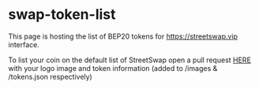 # swap-token-list

This page is hosting the list of BEP20 tokens for https://streetswap.vip interface.

To list your coin on the default list of StreetSwap open a pull request [HERE](https://github.com/thugs-defi/swap-token-list/pulls) with your logo image and token information (added to /images & /tokens.json respectively)

